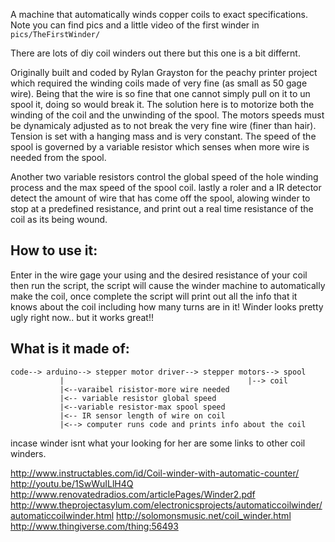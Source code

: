 A machine that automatically winds copper coils to exact specifications.
Note you can find pics and a little video of the first winder in `pics/TheFirstWinder/`

There are lots of diy coil winders out there but this one is a bit differnt.

Originally built and coded by Rylan Grayston for the peachy printer project which required the winding coils made of very fine (as small as 50 gage wire). Being that the wire is so fine that one cannot simply pull on it to un spool it, doing so would break it. The solution here is to motorize both the winding of the coil and the unwinding of the spool. The motors speeds must be dynamicaly adjusted  as to not break the very fine wire (finer than hair). Tension is set with a hanging mass and is very constant. The speed of the spool is governed by a variable resistor which senses when more wire is needed from the spool.

Another two variable resistors control the global speed of the hole winding process and the max speed of the spool coil. lastly a roler and a IR detector detect the amount of wire that has come off the spool, alowing winder to stop at a predefined resistance, and print out a real time resistance of the coil as its being wound. 

## How to use it:

Enter in the wire gage your using and the desired resistance of your coil then run the script, the script will cause the winder machine to automatically make the coil, once complete the script will print out all the info that it knows about the coil including how many turns are in it!
Winder looks pretty ugly right now.. but it works great!!

## What is it made of:
```
code--> arduino--> stepper motor driver--> stepper motors--> spool
           |                                         |--> coil
           |<--varaibel risistor-more wire needed                                                                     
           |<-- variable resistor global speed
           |<--variable resistor-max spool speed
           |<-- IR sensor length of wire on coil
           |<--> computer runs code and prints info about the coil

```



incase winder isnt what your looking for her are some links to other coil winders. 

http://www.instructables.com/id/Coil-winder-with-automatic-counter/
http://youtu.be/1SwWuILlH4Q
http://www.renovatedradios.com/articlePages/Winder2.pdf
http://www.theprojectasylum.com/electronicsprojects/automaticcoilwinder/automaticcoilwinder.html
http://solomonsmusic.net/coil_winder.html
http://www.thingiverse.com/thing:56493




